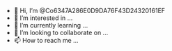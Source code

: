 - 👋 Hi, I’m @Co6347A286E0D9DA76F43D24320161EF
- 👀 I’m interested in ...
- 🌱 I’m currently learning ...
- 💞️ I’m looking to collaborate on ...
- 📫 How to reach me ...

<!---
Co6347A286E0D9DA76F43D24320161EF/Co6347A286E0D9DA76F43D24320161EF is a ✨ special ✨ repository because its `README.md` (this file) appears on your GitHub profile.
You can click the Preview link to take a look at your changes.
--->
